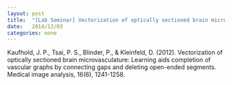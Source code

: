 ```yaml
---
layout: post
title:  "[Lab Seminar] Vectorization of optically sectioned brain microvasculature: Learning aids completion of vascular graphs by connecting gaps and deleting open-ended segments"
date:   2014/12/03
categories: none
---
```






Kaufhold, J. P., Tsai, P. S., Blinder, P., & Kleinfeld, D. (2012). Vectorization of optically sectioned brain microvasculature: Learning aids completion of vascular graphs by connecting gaps and deleting open-ended segments. Medical image analysis, 16(6), 1241-1258.









 

